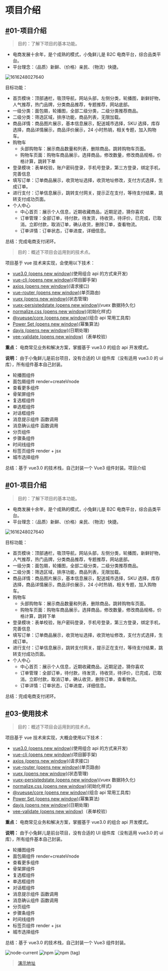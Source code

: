 # 项目介绍

## [#](https://megasu.gitee.io/erabbit-client-pc-document/guide/01-intro.html#_01-项目介绍)01-项目介绍

> 目的：了解下项目的基本功能。

- 电商发展十余年，是个成熟的模式，小兔鲜儿是 B2C 电商平台，综合品类平台。
- 平台理念：（品质）新鲜、（价格）亲民、（物流）快捷。

![1616248027640](https://megasu.gitee.io/erabbit-client-pc-document/assets/img/1616248027640.e3494754.png)

目标功能：

- 首页模块：顶部通栏，吸顶导航，网站头部，左侧分类，轮播图，新鲜好物，人气推荐，热门品牌，分类商品推荐，专题推荐，网站底部。
- 一级分类：面包屑，轮播图，全部二级分类，二级分类推荐商品。
- 二级分类：筛选区域，排序功能，商品列表，无限加载。
- 商品详情：商品图片展示，基本信息展示，配送城市选择，SKU 选择，库存选择，商品详情展示，商品评价展示，24 小时热销，相关专题，加入购物车。
- 购物车
  - 头部购物车：展示商品数量和列表，删除商品，跳转购物车页面。
  - 购物车页面：购物车商品展示，选择商品，修改数量，修改商品规格，价格计算，跳转下单
- 登录模块：表单校验，账户密码登录，手机号登录，第三方登录，绑定手机，完善信息
- 填写订单：订单商品展示，收货地址选择，收货地址修改，支付方式选择，生成订单。
- 进行支付：订单信息展示，跳转支付网关，提示正在支付，等待支付结果，跳转支付成功页面。
- 个人中心
  - 中心首页：展示个人信息，近期收藏商品，近期足迹，猜你喜欢
  - 订单管理：全部订单，待付款，待发货，待收货，待评价，已完成，已取消。立即付款，取消订单，确认收货，删除订单，查看物流。
  - 订单详情：订单状态，订单进度，详细信息。

总结：完成电商支付闭环。

> 目的：概述下项目会运用到的技术点。

项目基于 vue 技术来实现，会使用以下技术：

- [vue3.0 (opens new window)](https://v3.cn.vuejs.org/guide/introduction.html)(使用组合 api 的方式来开发)
- [vue-cli (opens new window)](https://cli.vuejs.org/zh/guide/)(项目脚手架)
- [axios (opens new window)](https://axios-http.com/zh/docs/intro)(请求接口)
- [vue-router (opens new window)](https://next.router.vuejs.org/zh/guide/)(单页路由)
- [vuex (opens new window)](https://next.vuex.vuejs.org/zh/index.html)(状态管理)
- [vuex-persistedstate (opens new window)](https://www.npmjs.com/package/vuex-persistedstate)(vuex 数据持久化)
- [normalize.css (opens new window)](https://www.npmjs.com/package/normalize.css)(初始化样式)
- [@vueuse/core (opens new window)](https://vueuse.org/functions.html)(组合 api 常用工具库)
- [Power Set (opens new window)](https://gitee.com/Megasu/javascript-algorithms/tree/master/src/algorithms/sets/power-set)(幂集算法)
- [dayjs (opens new window)](https://dayjs.gitee.io/zh-CN/)(日期处理)
- [vee-validate (opens new window)](https://www.npmjs.com/package/vee-validate)（表单校验）

**重点：** 电商常见业务和解决方案，掌握基于 vue3.0 的组合 api 开发模式。

**说明：** 由于小兔鲜儿是前台项目，没有合适的 UI 组件库（没有适用 vue3.0 的 ui 库），所有组件基本自己封装。

- 轮播图组件
- 面包屑组件 render+createVnode
- 查看更多组件
- 骨架屏组件
- 复选框组件
- 单选框组件
- 对话框组件
- 消息提示组件 函数调用
- 消息确认组件 函数调用
- 分页组件
- 步骤条组件
- 时间线组件
- 标签页组件 render + jsx
- 城市选择组件

总结：基于 vue3.0 的技术栈，自己封装一个 Vue3 组件封装。项目介绍

## [#](https://megasu.gitee.io/erabbit-client-pc-document/guide/01-intro.html#_01-项目介绍)01-项目介绍

> 目的：了解下项目的基本功能。

- 电商发展十余年，是个成熟的模式，小兔鲜儿是 B2C 电商平台，综合品类平台。
- 平台理念：（品质）新鲜、（价格）亲民、（物流）快捷。

![1616248027640](https://megasu.gitee.io/erabbit-client-pc-document/assets/img/1616248027640.e3494754.png)

目标功能：

- 首页模块：顶部通栏，吸顶导航，网站头部，左侧分类，轮播图，新鲜好物，人气推荐，热门品牌，分类商品推荐，专题推荐，网站底部。
- 一级分类：面包屑，轮播图，全部二级分类，二级分类推荐商品。
- 二级分类：筛选区域，排序功能，商品列表，无限加载。
- 商品详情：商品图片展示，基本信息展示，配送城市选择，SKU 选择，库存选择，商品详情展示，商品评价展示，24 小时热销，相关专题，加入购物车。
- 购物车
  - 头部购物车：展示商品数量和列表，删除商品，跳转购物车页面。
  - 购物车页面：购物车商品展示，选择商品，修改数量，修改商品规格，价格计算，跳转下单
- 登录模块：表单校验，账户密码登录，手机号登录，第三方登录，绑定手机，完善信息
- 填写订单：订单商品展示，收货地址选择，收货地址修改，支付方式选择，生成订单。
- 进行支付：订单信息展示，跳转支付网关，提示正在支付，等待支付结果，跳转支付成功页面。
- 个人中心
  - 中心首页：展示个人信息，近期收藏商品，近期足迹，猜你喜欢
  - 订单管理：全部订单，待付款，待发货，待收货，待评价，已完成，已取消。立即付款，取消订单，确认收货，删除订单，查看物流。
  - 订单详情：订单状态，订单进度，详细信息。

总结：完成电商支付闭环。

## [#](https://megasu.gitee.io/erabbit-client-pc-document/guide/01-intro.html#_03-使用技术)03-使用技术

> 目的：概述下项目会运用到的技术点。

项目基于 vue 技术来实现，大概会使用以下技术：

- [vue3.0 (opens new window)](https://v3.cn.vuejs.org/guide/introduction.html)(使用组合 api 的方式来开发)
- [vue-cli (opens new window)](https://cli.vuejs.org/zh/guide/)(项目脚手架)
- [axios (opens new window)](https://axios-http.com/zh/docs/intro)(请求接口)
- [vue-router (opens new window)](https://next.router.vuejs.org/zh/guide/)(单页路由)
- [vuex (opens new window)](https://next.vuex.vuejs.org/zh/index.html)(状态管理)
- [vuex-persistedstate (opens new window)](https://www.npmjs.com/package/vuex-persistedstate)(vuex 数据持久化)
- [normalize.css (opens new window)](https://www.npmjs.com/package/normalize.css)(初始化样式)
- [@vueuse/core (opens new window)](https://vueuse.org/functions.html)(组合 api 常用工具库)
- [Power Set (opens new window)](https://gitee.com/Megasu/javascript-algorithms/tree/master/src/algorithms/sets/power-set)(幂集算法)
- [dayjs (opens new window)](https://dayjs.gitee.io/zh-CN/)(日期处理)
- [vee-validate (opens new window)](https://www.npmjs.com/package/vee-validate)（表单校验）

**重点：** 电商常见业务和解决方案，掌握基于 vue3.0 的组合 api 开发模式。

**说明：** 由于小兔鲜儿是前台项目，没有合适的 UI 组件库（没有适用 vue3.0 的 ui 库），所有组件基本自己封装。

- 轮播图组件
- 面包屑组件 render+createVnode
- 查看更多组件
- 骨架屏组件
- 复选框组件
- 单选框组件
- 对话框组件
- 消息提示组件 函数调用
- 消息确认组件 函数调用
- 分页组件
- 步骤条组件
- 时间线组件
- 标签页组件 render + jsx
- 城市选择组件

总结：基于 vue3.0 的技术栈，自己封装一个 Vue3 组件封装。

![node-current](https://img.shields.io/node/v/next) ![npm](https://img.shields.io/npm/v/n) ![npm (tag)](https://img.shields.io/npm/v/vue/next?color=green&label=vue)

> [演示地址](http://erabbit.itheima.net/#/)

